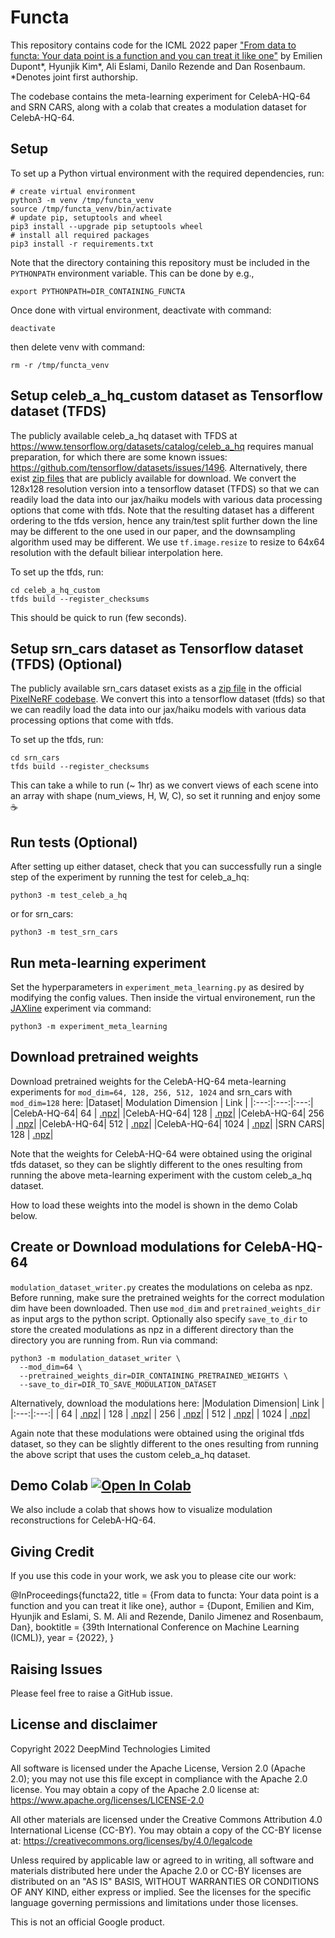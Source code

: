 # Functa

This repository contains code for the ICML 2022 paper
["From data to functa: Your data point is a function and you can treat it like
one"](https://arxiv.org/abs/2201.12204) by Emilien Dupont*, Hyunjik Kim*,
Ali Eslami, Danilo Rezende and Dan Rosenbaum. *Denotes joint first authorship.

The codebase contains the meta-learning experiment for CelebA-HQ-64 and
SRN CARS, along with a colab that creates a modulation dataset for
CelebA-HQ-64.

## Setup

To set up a Python virtual environment with the required dependencies, run:
```shell
# create virtual environment
python3 -m venv /tmp/functa_venv
source /tmp/functa_venv/bin/activate
# update pip, setuptools and wheel
pip3 install --upgrade pip setuptools wheel
# install all required packages
pip3 install -r requirements.txt
```

Note that the directory containing this repository must be included in the
`PYTHONPATH` environment variable. This can be done by e.g.,
```shell
export PYTHONPATH=DIR_CONTAINING_FUNCTA
```

Once done with virtual environment, deactivate with command:
```shell
deactivate
```
then delete venv with command:
```shell
rm -r /tmp/functa_venv
```

## Setup celeb_a_hq_custom dataset as Tensorflow dataset (TFDS)
The publicly available celeb_a_hq dataset with TFDS at
https://www.tensorflow.org/datasets/catalog/celeb_a_hq
requires manual preparation, for which there are some known issues:
https://github.com/tensorflow/datasets/issues/1496.
Alternatively, there exist [zip files](https://drive.google.com/corp/drive/folders/11Vz0fqHS2rXDb5pprgTjpD7S2BAJhi1P)
that are publicly available for download.
We convert the 128x128 resolution version into a tensorflow dataset (TFDS)
so that we can readily load the data into our jax/haiku models with various
data processing options that come with tfds.
Note that the resulting dataset has a different ordering to the tfds version,
hence any train/test split further down the line may be different to the one
used in our paper, and the downsampling algorithm used may be different.
We use `tf.image.resize` to resize to 64x64 resolution with the default biliear
interpolation here.

To set up the tfds, run:
```shell
cd celeb_a_hq_custom
tfds build --register_checksums
```
This should be quick to run (few seconds).

## Setup srn_cars dataset as Tensorflow dataset (TFDS) (Optional)
The publicly available srn_cars dataset exists as a [zip file](https://drive.google.com/corp/drive/folders/1PsT3uKwqHHD2bEEHkIXB99AlIjtmrEiR)
in the official [PixelNeRF codebase](https://github.com/sxyu/pixel-nerf).
We convert this into a tensorflow dataset (tfds) so that we can readily load the
data into our jax/haiku models with various data processing options that come
with tfds.

To set up the tfds, run:
```shell
cd srn_cars
tfds build --register_checksums
```
This can take a while to run (~ 1hr) as we convert views of each scene into an
array with shape (num_views, H, W, C), so set it running and enjoy some :coffee:

## Run tests (Optional)
After setting up either dataset, check that you can successfully run a single
step of the experiment by running the test for celeb_a_hq:
```shell
python3 -m test_celeb_a_hq
```
or for srn_cars:
```shell
python3 -m test_srn_cars
```

## Run meta-learning experiment
Set the hyperparameters in `experiment_meta_learning.py` as desired by modifying
the config values. Then inside the virtual environement, run the
[JAXline](https://github.com/deepmind/jaxline) experiment via command:
```shell
python3 -m experiment_meta_learning
```

## Download pretrained weights
Download pretrained weights for the CelebA-HQ-64 meta-learning experiments
for `mod_dim=64, 128, 256, 512, 1024` and srn_cars with `mod_dim=128` here:
|Dataset| Modulation Dimension | Link |
|:---:|:---:|:---:|
|CelebA-HQ-64| 64 | [.npz](https://storage.googleapis.com/dm-functa/celeba_params_64_latents.npz)|
|CelebA-HQ-64| 128 | [.npz](https://storage.googleapis.com/dm-functa/celeba_params_128_latents.npz)|
|CelebA-HQ-64| 256 | [.npz](https://storage.googleapis.com/dm-functa/celeba_params_256_latents.npz)|
|CelebA-HQ-64| 512 | [.npz](https://storage.googleapis.com/dm-functa/celeba_params_512_latents.npz)|
|CelebA-HQ-64| 1024 | [.npz](https://storage.googleapis.com/dm-functa/celeba_params_1024_latents.npz)|
|SRN CARS| 128 | [.npz](https://storage.googleapis.com/dm-functa/srn_cars_params_128_latents.npz)|

Note that the weights for CelebA-HQ-64 were obtained using the original tfds
dataset, so they can be slightly different to the ones resulting from running
the above meta-learning experiment with the custom celeb_a_hq dataset.

How to load these weights into the model is shown in the demo Colab below.

## Create or Download modulations for CelebA-HQ-64
`modulation_dataset_writer.py` creates the modulations on celeba as npz.
Before running, make sure the pretrained weights for the correct modulation dim
have been downloaded. Then use `mod_dim` and `pretrained_weights_dir` as input
args to the python script. Optionally also specify `save_to_dir` to store the
created modulations as npz in a different directory than the directory
you are running from. Run via command:
```shell
python3 -m modulation_dataset_writer \
  --mod_dim=64 \
  --pretrained_weights_dir=DIR_CONTAINING_PRETRAINED_WEIGHTS \
  --save_to_dir=DIR_TO_SAVE_MODULATION_DATASET
```
Alternatively, download the modulations here:
|Modulation Dimension| Link |
|:---:|:---:|
| 64 | [.npz](https://storage.googleapis.com/dm-functa/celeba_modulations_64_latents.npz)|
| 128 | [.npz](https://storage.googleapis.com/dm-functa/celeba_modulations_128_latents.npz)|
| 256 | [.npz](https://storage.googleapis.com/dm-functa/celeba_modulations_256_latents.npz)|
| 512 | [.npz](https://storage.googleapis.com/dm-functa/celeba_modulations_512_latents.npz)|
| 1024 | [.npz](https://storage.googleapis.com/dm-functa/celeba_modulations_1024_latents.npz)|

Again note that these modulations were obtained using the original tfds
dataset, so they can be slightly different to the ones resulting from running
the above script that uses the custom celeb_a_hq dataset.

## Demo Colab [![Open In Colab](https://colab.research.google.com/assets/colab-badge.svg)](https://colab.research.google.com/github/deepmind/functa/blob/main/modulation_visualization_colab.ipynb)
We also include a colab that shows how to visualize modulation reconstructions
for CelebA-HQ-64.

## Giving Credit

If you use this code in your work, we ask you to please cite our work:

@InProceedings{functa22,
  title = {From data to functa: Your data point is a function and you can treat it like one},
  author = {Dupont, Emilien and Kim, Hyunjik and Eslami, S. M. Ali and Rezende, Danilo Jimenez and Rosenbaum, Dan},
  booktitle = {39th International Conference on Machine Learning (ICML)},
  year = {2022},
}

## Raising Issues

Please feel free to raise a GitHub issue.

## License and disclaimer

Copyright 2022 DeepMind Technologies Limited

All software is licensed under the Apache License, Version 2.0 (Apache 2.0);
you may not use this file except in compliance with the Apache 2.0 license.
You may obtain a copy of the Apache 2.0 license at:
https://www.apache.org/licenses/LICENSE-2.0

All other materials are licensed under the Creative Commons Attribution 4.0
International License (CC-BY). You may obtain a copy of the CC-BY license at:
https://creativecommons.org/licenses/by/4.0/legalcode

Unless required by applicable law or agreed to in writing, all software and
materials distributed here under the Apache 2.0 or CC-BY licenses are
distributed on an "AS IS" BASIS, WITHOUT WARRANTIES OR CONDITIONS OF ANY KIND,
either express or implied. See the licenses for the specific language governing
permissions and limitations under those licenses.

This is not an official Google product.
